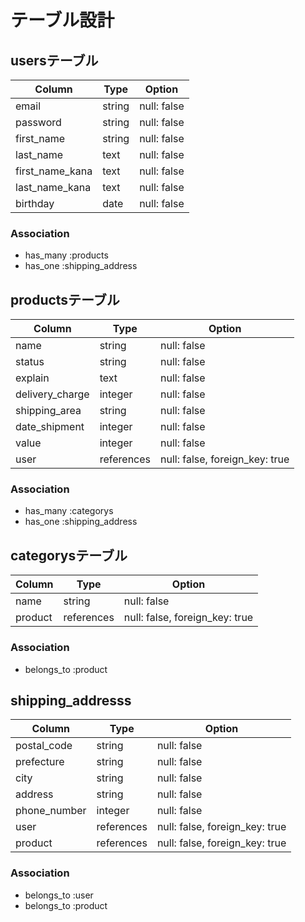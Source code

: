 # テーブル設計

## usersテーブル
| Column           | Type   | Option      |
| ---------------- | ------ | ----------- |
| email            | string | null: false |
| password         | string | null: false |
| first_name       | string | null: false |
| last_name        | text   | null: false |
| first_name_kana  | text   | null: false |
| last_name_kana   | text   | null: false |
| birthday         | date   | null: false |

### Association
- has_many :products
- has_one :shipping_address


## productsテーブル
| Column                 | Type       | Option                         |
| ---------------------- | ---------- | ------------------------------ |
| name                   | string     | null: false                    |
| status                 | string     | null: false                    |
| explain                | text       | null: false                    |
| delivery_charge        | integer    | null: false                    |
| shipping_area          | string     | null: false                    |
| date_shipment          | integer    | null: false                    |
| value                  | integer    | null: false                    |
| user                   | references | null: false, foreign_key: true |

### Association
- has_many :categorys
- has_one :shipping_address


## categorysテーブル
| Column                    | Type       | Option                         |
| ------------------------- | ---------- | ------------------------------ |
| name                      | string     | null: false                    |
| product                   | references | null: false, foreign_key: true |

### Association
- belongs_to :product


## shipping_addresss
| Column                 | Type        | Option                         |
| ---------------------- | ----------- | ------------------------------ |
| postal_code            | string      | null: false                    |
| prefecture             | string      | null: false                    |
| city                   | string      | null: false                    |
| address                | string      | null: false                    |
| phone_number           | integer     | null: false                    |
| user                   | references  | null: false, foreign_key: true |
| product                | references  | null: false, foreign_key: true |

### Association
- belongs_to :user
- belongs_to :product
